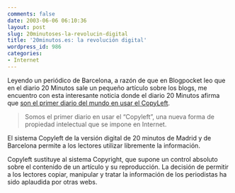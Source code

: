 ```yaml
---
comments: false
date: 2003-06-06 06:10:36
layout: post
slug: 20minutoses-la-revolucin-digital
title: '20minutos.es: la revolución digital'
wordpress_id: 986
categories:
- Internet
---
```


Leyendo un periódico de Barcelona, a razón de que en Blogpocket leo que en el diario 20 Minutos sale un pequeño artículo sobre los blogs, me encuentro con esta interesante noticia donde el diario 20 Minutos afirma que [son el primer diario del mundo en usar el CopyLeft](http://www.20minutos.es/barcelona/?noti=4751).





> Somos el primer diario en usar el “Copyleft”, una nueva forma de propiedad intelectual que se impone en Internet.





El sistema Copyleft de la versión digital de 20 minutos de Madrid y de Barcelona permite a los lectores utilizar libremente la información.





Copyleft sustituye al sistema Copyright, que supone un control absoluto sobre el contenido de un artículo y su reproducción. La decisión de permitir a los lectores copiar, manipular y tratar la información de los periodistas ha sido aplaudida por otras webs.




 

